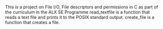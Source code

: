 This is a project on File I/O, File descriptors and permissions in C as part of the curriculum in the ALX SE Programme
read_textfile is a function that  reads a text file and prints it to the POSIX standard output.
create_file is a function that creates a file.
